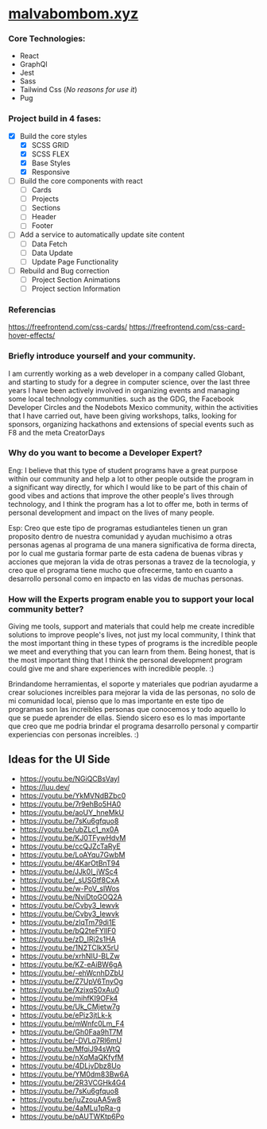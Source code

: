 # [malvabombom.xyz](https://malvabombom.xyz/)

### Core Technologies:

- React 
- GraphQl
- Jest
- Sass
- Tailwind Css (*No reasons for use it*)
- Pug
### Project build in 4 fases:

- [x] Build the core styles
  - [x] SCSS GRID
  - [x] SCSS FLEX
  - [x] Base Styles
  - [x] Responsive
- [ ] Build the core components with react
  - [ ] Cards
  - [ ] Projects
  - [ ] Sections
  - [ ] Header
  - [ ] Footer
- [ ] Add a service to automatically update site content
  - [ ] Data Fetch
  - [ ] Data Update
  - [ ] Update Page Functionality
- [ ] Rebuild and Bug correction
  - [ ] Project Section Animations
  - [ ] Project section Information

### Referencias

https://freefrontend.com/css-cards/
https://freefrontend.com/css-card-hover-effects/

### Briefly introduce yourself and your community. 

I am currently working as a web developer in a company called Globant, and starting to study for a degree in computer science, over the last three years I have been actively involved in organizing events and managing some local technology communities. such as the GDG, the Facebook Developer Circles and the Nodebots Mexico community, within the activities that I have carried out, have been giving workshops, talks, looking for sponsors, organizing hackathons and extensions of special events such as F8 and the meta CreatorDays

### Why do you want to become a Developer Expert?
Eng: I believe that this type of student programs have a great purpose within our community and help a lot to other people outside the program in a significant way directly, for which I would like to be part of this chain of good vibes and actions that improve the other people's lives through technology, and I think the program has a lot to offer me, both in terms of personal development and impact on the lives of many people.

Esp: Creo que este tipo de programas estudianteles tienen un gran proposito dentro de nuestra comunidad y ayudan muchisimo a otras personas agenas al programa de una manera significativa de forma directa, por lo cual me gustaria formar parte de esta cadena de buenas vibras y acciones que mejoran la vida de otras personas a travez de la tecnologia, y creo que el programa tiene mucho que ofrecerme, tanto en cuanto a desarrollo personal como en impacto en las vidas de muchas personas.

### How will the Experts program enable you to support your local community better?

Giving me tools, support and materials that could help me create incredible solutions to improve people's lives, not just my local community, I think that the most important thing in these types of programs is the incredible people we meet and everything that you can learn from them. Being honest, that is the most important thing that I think the personal development program could give me and share experiences with incredible people. :)

Brindandome herramientas, el soporte y materiales que podrian ayudarme a crear soluciones increibles para mejorar la vida de las personas, no solo de mi comunidad local, pienso que lo mas importante en este tipo de programas son las increibles personas que conocemos y todo aquello lo que se puede aprender de ellas. Siendo sicero eso es lo mas importante que creo que me podria brindar el programa desarrollo personal y compartir experiencias con personas increibles. :)

## Ideas for the UI Side

* https://youtu.be/NGiQCBsVayI
* https://luu.dev/
* https://youtu.be/YkMVNdBZbc0
* https://youtu.be/7r9ehBo5HA0
* https://youtu.be/aoUY_hneMkU
* https://youtu.be/7sKu6gfquo8
* https://youtu.be/ubZLc1_nx0A
* https://youtu.be/KJ0TFywHdvM
* https://youtu.be/ccQJZcTaRyE
* https://youtu.be/LoAYqu7GwbM
* https://youtu.be/4KarOtBnT94
* https://youtu.be/JJk0I_jWSc4
* https://youtu.be/_sUSGtf8CxA
* https://youtu.be/w-PoV_sIWos
* https://youtu.be/NviDtoGOQ2A
* https://youtu.be/Cvby3_Iewvk
* https://youtu.be/Cvby3_Iewvk
* https://youtu.be/zlqTm79di1E
* https://youtu.be/bQ2teFYlIF0
* https://youtu.be/zD_IRj2s1HA
* https://youtu.be/1N2TClkX5rU
* https://youtu.be/xrhNIU-BLZw
* https://youtu.be/KZ-eAiBW6gA
* https://youtu.be/-ehWcnhDZbU
* https://youtu.be/Z7UpV6TnyOg
* https://youtu.be/XzjxqS0xAu0
* https://youtu.be/mihfKI9OFk4
* https://youtu.be/Uk_CMjetw7g
* https://youtu.be/ePiz3jtLk-k
* https://youtu.be/mWnfc0Lm_F4
* https://youtu.be/Gh0Faa9hT7M
* https://youtu.be/-DVLq7Rl6mU
* https://youtu.be/MfqiJ94sWtQ
* https://youtu.be/nXqMaQKfyfM
* https://youtu.be/4DLjvDbz8Uo
* https://youtu.be/YM0dm83Bw6A
* https://youtu.be/2R3VCGHk4G4
* https://youtu.be/7sKu6gfquo8
* https://youtu.be/juZzouAA5w8
* https://youtu.be/4aMLu1pRa-g
* https://youtu.be/pAUTWKtp6Po
